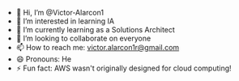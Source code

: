 - 👋 Hi, I’m @Victor-Alarcon1
- 👀 I’m interested in learning IA
- 🌱 I’m currently learning as a Solutions Architect  
- 💞️ I’m looking to collaborate on everyone
- 📫 How to reach me: victor.alarcon1r@gmail.com
- 😄 Pronouns: He
- ⚡ Fun fact: AWS wasn't originally designed for cloud computing!

<!---
Victor-Alarcon1/Victor-Alarcon1 is a ✨ special ✨ repository because its `README.md` (this file) appears on your GitHub profile.
You can click the Preview link to take a look at your changes.
--->
